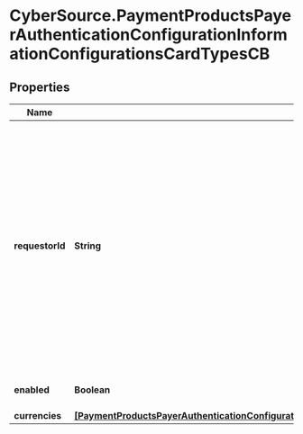 # CyberSource.PaymentProductsPayerAuthenticationConfigurationInformationConfigurationsCardTypesCB

## Properties
Name | Type | Description | Notes
------------ | ------------- | ------------- | -------------
**requestorId** | **String** | The value is for 3DS2.0 and is a Directory Server assigned 3DS Requestor ID value. If this field is passed in request, it will override Requestor Id value that is configured on the Merchant&#39;s profile. | [optional] 
**enabled** | **Boolean** |  | [optional] [default to true]
**currencies** | [**[PaymentProductsPayerAuthenticationConfigurationInformationConfigurationsCardTypesVerifiedByVisaCurrencies]**](PaymentProductsPayerAuthenticationConfigurationInformationConfigurationsCardTypesVerifiedByVisaCurrencies.md) |  | [optional] 


